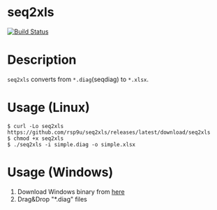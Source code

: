 seq2xls
=======

[![Build Status](https://travis-ci.org/rsp9u/seq2xls.svg?branch=master)](https://travis-ci.org/rsp9u/seq2xls)

# Description

`seq2xls` converts from `*.diag`(seqdiag) to `*.xlsx`.

# Usage (Linux)

```
$ curl -Lo seq2xls https://github.com/rsp9u/seq2xls/releases/latest/download/seq2xls
$ chmod +x seq2xls
$ ./seq2xls -i simple.diag -o simple.xlsx
```

# Usage (Windows)

1. Download Windows binary from [here](https://github.com/rsp9u/seq2xls/releases/latest/download/seq2xls.exe)
2. Drag&Drop "*.diag" files

